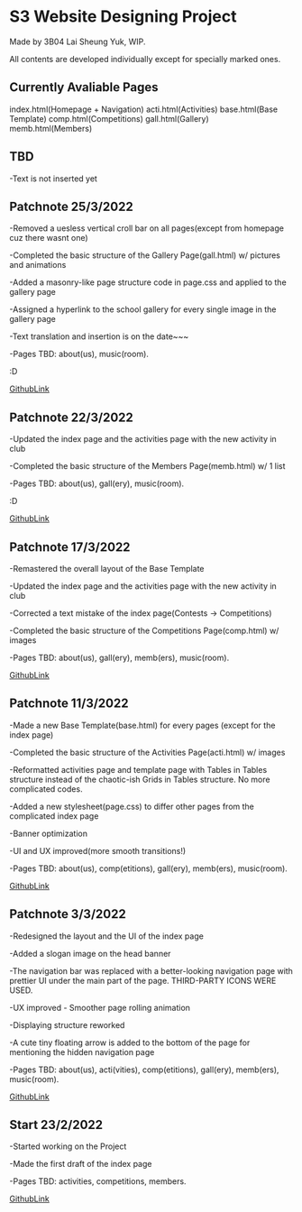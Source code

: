 # S3 Website Designing Project

Made by 3B04 Lai Sheung Yuk, WIP.

All contents are developed individually except for specially marked ones.

## Currently Avaliable Pages

index.html(Homepage + Navigation)
acti.html(Activities)
base.html(Base Template)
comp.html(Competitions)
gall.html(Gallery)
memb.html(Members)

## TBD

-Text is not inserted yet

## Patchnote 25/3/2022

-Removed a uesless vertical croll bar on all pages(except from homepage cuz there wasnt one)

-Completed the basic structure of the Gallery Page(gall.html) w/ pictures and animations

-Added a masonry-like page structure code in page.css and applied to the gallery page

-Assigned a hyperlink to the school gallery for every single image in the gallery page

-Text translation and insertion is on the date~~~

-Pages TBD: about(us), music(room).

:D

[GithubLink](https://github.com/PigeonEqwq/firstWebSixthDraft)

## Patchnote 22/3/2022

-Updated the index page and the activities page with the new activity in club

-Completed the basic structure of the Members Page(memb.html) w/ 1 list

-Pages TBD: about(us), gall(ery), music(room).

:D

[GithubLink](https://github.com/PigeonEqwq/firstWebFifthDraft)

## Patchnote 17/3/2022

-Remastered the overall layout of the Base Template

-Updated the index page and the activities page with the new activity in club

-Corrected a text mistake of the index page(Contests -> Competitions)

-Completed the basic structure of the Competitions Page(comp.html) w/ images

-Pages TBD: about(us), gall(ery), memb(ers), music(room).

[GithubLink](https://github.com/PigeonEqwq/firstWebFourthDraft)

## Patchnote 11/3/2022

-Made a new Base Template(base.html) for every pages (except for the index page)

-Completed the basic structure of the Activities Page(acti.html) w/ images

-Reformatted activities page and template page with Tables in Tables structure instead of the chaotic-ish Grids in Tables structure. No more complicated codes.

-Added a new stylesheet(page.css) to differ other pages from the complicated index page

-Banner optimization

-UI and UX improved(more smooth transitions!)

-Pages TBD: about(us), comp(etitions), gall(ery), memb(ers), music(room).

[GithubLink](https://github.com/PigeonEqwq/firstWebThirdDraft)

## Patchnote 3/3/2022

-Redesigned the layout and the UI of the index page

-Added a slogan image on the head banner

-The navigation bar was replaced with a better-looking navigation page with prettier UI under the main part of the page. THIRD-PARTY ICONS WERE USED.

-UX improved - Smoother page rolling animation

-Displaying structure reworked

-A cute tiny floating arrow is added to the bottom of the page for mentioning the hidden navigation page

-Pages TBD: about(us), acti(vities), comp(etitions), gall(ery), memb(ers), music(room).

[GithubLink](https://github.com/PigeonEqwq/firstWebSecondDraft)

## Start 23/2/2022

-Started working on the Project

-Made the first draft of the index page

-Pages TBD: activities, competitions, members.

[GithubLink](https://github.com/PigeonEqwq/firstWeb)
